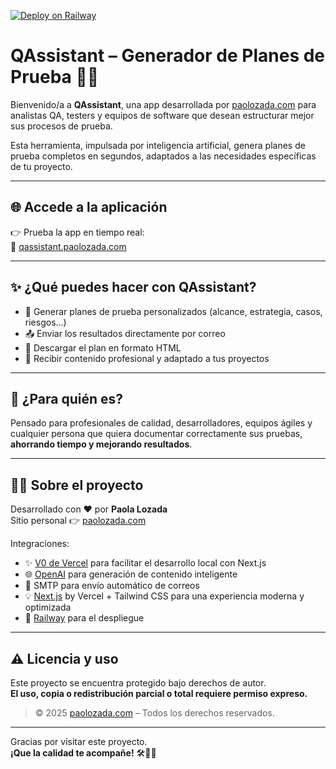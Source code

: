 [![Deploy on Railway](https://railway.app/button.svg)](https://appqassistant-production.up.railway.app/)

# QAssistant – Generador de Planes de Prueba 🧪🧠

Bienvenido/a a **QAssistant**, una app desarrollada por [paolozada.com](https://paolozada.com) para analistas QA, testers y equipos de software que desean estructurar mejor sus procesos de prueba.

Esta herramienta, impulsada por inteligencia artificial, genera planes de prueba completos en segundos, adaptados a las necesidades específicas de tu proyecto.

---

## 🌐 Accede a la aplicación

👉 Prueba la app en tiempo real:  
🔗 [qassistant.paolozada.com](https://testplan.paolozada.com/)

---

## ✨ ¿Qué puedes hacer con QAssistant?

- 🧠 Generar planes de prueba personalizados (alcance, estrategia, casos, riesgos…)
- 📤 Enviar los resultados directamente por correo
- 📄 Descargar el plan en formato HTML
- 🎨 Recibir contenido profesional y adaptado a tus proyectos

---

## 🚀 ¿Para quién es?

Pensado para profesionales de calidad, desarrolladores, equipos ágiles y cualquier persona que quiera documentar correctamente sus pruebas, **ahorrando tiempo y mejorando resultados**.

---

## 👩‍💻 Sobre el proyecto

Desarrollado con ❤️ por **Paola Lozada**  
Sitio personal 👉 [paolozada.com](https://paolozada.com)

Integraciones:
- ✨ [V0 de Vercel](https://v0.dev) para facilitar el desarrollo local con Next.js
- 🌐 [OpenAI](https://openai.com) para generación de contenido inteligente
- 📧 SMTP para envío automático de correos
- 💡 [Next.js](https://nextjs.org) by Vercel + Tailwind CSS para una experiencia moderna y optimizada
- 🚀 [Railway](https://railway.app) para el despliegue

---

## ⚠️ Licencia y uso

Este proyecto se encuentra protegido bajo derechos de autor.  
**El uso, copia o redistribución parcial o total requiere permiso expreso.**

> © 2025 [paolozada.com](https://paolozada.com) – Todos los derechos reservados.

---

Gracias por visitar este proyecto.  
**¡Que la calidad te acompañe!** 🛠️🤖✨

